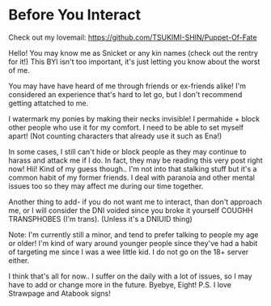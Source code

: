 # Before You Interact

Check out my lovemail: https://github.com/TSUKIMI-SHIN/Puppet-Of-Fate

Hello! You may know me as Snicket or any kin names (check out the rentry for it!) This BYI isn't too important, it's just letting you know about the worst of me.

You may have have heard of me through friends or ex-friends alike! I'm considered an experience that's hard to let go, but I don't recommend getting attatched to me.

I watermark my ponies by making their necks invisible! I permahide + block other people who use it for my comfort. I need to be able to set myself apart! (Not counting characters that already use it such as Ena!)

In some cases, I still can't hide or block people as they may continue to harass and attack me if I do. In fact, they may be reading this very post right now! Hii! Kind of my guess though.. I'm not into that stalking stuff but it's a common habit of my former friends. I deal with paranoia and other mental issues too so they may affect me during our time together.

Another thing to add- if you do not want me to interact, than don't approach me, or I will consider the DNI voided since you broke it yourself COUGHH TRANSPHOBES (I'm trans). (Unless it's a DNIUID thing)

Note: I'm currently still a minor, and tend to prefer talking to people my age or older! I'm kind of wary around younger people since they've had a habit of targeting me since I was a wee little kid. I do not go on the 18+ server either.

I think that's all for now.. I suffer on the daily with a lot of issues, so I may have to add or change more in the future. Byebye, Eight!
P.S. I love Strawpage and Atabook signs!
